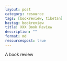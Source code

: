 ```yaml
---
layout: post
category: resource
tags: [bookreview, tibetan]
hastag: bookreview
title: XXX Book Review
description: ""
format: md
resourcespost: true
---
```


A book review